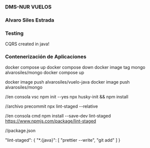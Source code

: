 ### DMS-NUR VUELOS

### Alvaro Siles Estrada

### Testing

CQRS created in java!

### Contenerización de Aplicaciones

docker compose up
docker compose down
docker image tag mongo alvarosiles/mongo
docker compose up


docker image push alvarosiles/vuelo-java
docker image push alvarosiles/mongo


//en consola vsc
npm init --yes
npx husky-init && npm install

//archivo precommit
npx lint-staged --relative

//en consola cmd
npm install --save-dev lint-staged
https://www.npmjs.com/package/lint-staged

//package.json

  "lint-staged": {
    "*.{java}": [
      "prettier --write",
      "git add"
    ]
  }